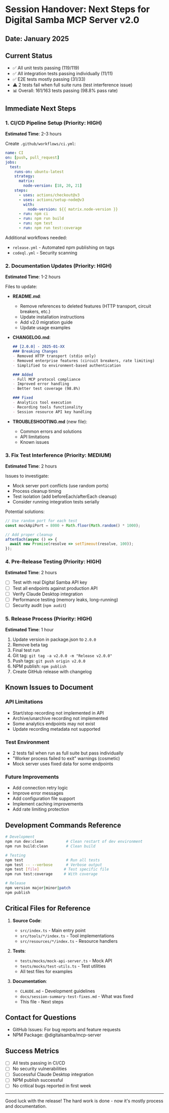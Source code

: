 # Session Handover: Next Steps for Digital Samba MCP Server v2.0

## Date: January 2025

## Current Status
- ✅ All unit tests passing (119/119)
- ✅ All integration tests passing individually (11/11)
- ✅ E2E tests mostly passing (31/33)
- ⚠️  2 tests fail when full suite runs (test interference issue)
- 📊 Overall: 161/163 tests passing (98.8% pass rate)

## Immediate Next Steps

### 1. CI/CD Pipeline Setup (Priority: HIGH)
**Estimated Time**: 2-3 hours

Create `.github/workflows/ci.yml`:
```yaml
name: CI
on: [push, pull_request]
jobs:
  test:
    runs-on: ubuntu-latest
    strategy:
      matrix:
        node-version: [18, 20, 21]
    steps:
      - uses: actions/checkout@v3
      - uses: actions/setup-node@v3
        with:
          node-version: ${{ matrix.node-version }}
      - run: npm ci
      - run: npm run build
      - run: npm test
      - run: npm run test:coverage
```

Additional workflows needed:
- `release.yml` - Automated npm publishing on tags
- `codeql.yml` - Security scanning

### 2. Documentation Updates (Priority: HIGH)
**Estimated Time**: 1-2 hours

Files to update:
- **README.md**:
  - Remove references to deleted features (HTTP transport, circuit breakers, etc.)
  - Update installation instructions
  - Add v2.0 migration guide
  - Update usage examples

- **CHANGELOG.md**:
  ```markdown
  ## [2.0.0] - 2025-01-XX
  ### Breaking Changes
  - Removed HTTP transport (stdio only)
  - Removed enterprise features (circuit breakers, rate limiting)
  - Simplified to environment-based authentication
  
  ### Added
  - Full MCP protocol compliance
  - Improved error handling
  - Better test coverage (98.8%)
  
  ### Fixed
  - Analytics tool execution
  - Recording tools functionality
  - Session resource API key handling
  ```

- **TROUBLESHOOTING.md** (new file):
  - Common errors and solutions
  - API limitations
  - Known issues

### 3. Fix Test Interference (Priority: MEDIUM)
**Estimated Time**: 2 hours

Issues to investigate:
- Mock server port conflicts (use random ports)
- Process cleanup timing
- Test isolation (add beforeEach/afterEach cleanup)
- Consider running integration tests serially

Potential solutions:
```javascript
// Use random port for each test
const mockApiPort = 8000 + Math.floor(Math.random() * 1000);

// Add proper cleanup
afterEach(async () => {
  await new Promise(resolve => setTimeout(resolve, 100));
});
```

### 4. Pre-Release Testing (Priority: HIGH)
**Estimated Time**: 2 hours

- [ ] Test with real Digital Samba API key
- [ ] Test all endpoints against production API
- [ ] Verify Claude Desktop integration
- [ ] Performance testing (memory leaks, long-running)
- [ ] Security audit (`npm audit`)

### 5. Release Process (Priority: HIGH)
**Estimated Time**: 1 hour

1. Update version in package.json to `2.0.0`
2. Remove beta tag
3. Final test run
4. Git tag: `git tag -a v2.0.0 -m "Release v2.0.0"`
5. Push tags: `git push origin v2.0.0`
6. NPM publish: `npm publish`
7. Create GitHub release with changelog

## Known Issues to Document

### API Limitations
- Start/stop recording not implemented in API
- Archive/unarchive recording not implemented
- Some analytics endpoints may not exist
- Update recording metadata not supported

### Test Environment
- 2 tests fail when run as full suite but pass individually
- "Worker process failed to exit" warnings (cosmetic)
- Mock server uses fixed data for some endpoints

### Future Improvements
- Add connection retry logic
- Improve error messages
- Add configuration file support
- Implement caching improvements
- Add rate limiting protection

## Development Commands Reference

```bash
# Development
npm run dev:clean          # Clean restart of dev environment
npm run build:clean        # Clean build

# Testing
npm test                   # Run all tests
npm test -- --verbose      # Verbose output
npm test [file]           # Test specific file
npm run test:coverage     # With coverage

# Release
npm version major|minor|patch
npm publish
```

## Critical Files for Reference

1. **Source Code**:
   - `src/index.ts` - Main entry point
   - `src/tools/*/index.ts` - Tool implementations
   - `src/resources/*/index.ts` - Resource handlers

2. **Tests**:
   - `tests/mocks/mock-api-server.ts` - Mock API
   - `tests/mocks/test-utils.ts` - Test utilities
   - All test files for examples

3. **Documentation**:
   - `CLAUDE.md` - Development guidelines
   - `docs/session-summary-test-fixes.md` - What was fixed
   - This file - Next steps

## Contact for Questions
- GitHub Issues: For bug reports and feature requests
- NPM Package: @digitalsamba/mcp-server

## Success Metrics
- [ ] All tests passing in CI/CD
- [ ] No security vulnerabilities
- [ ] Successful Claude Desktop integration
- [ ] NPM publish successful
- [ ] No critical bugs reported in first week

---

Good luck with the release! The hard work is done - now it's mostly process and documentation.